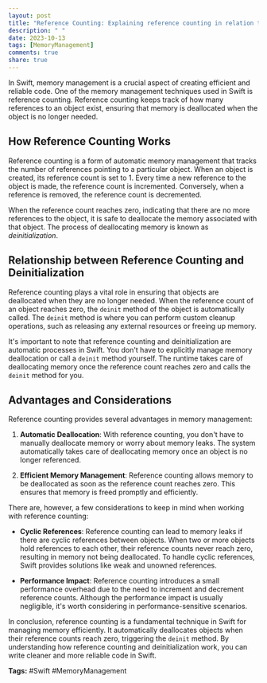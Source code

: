 ```yaml
---
layout: post
title: "Reference Counting: Explaining reference counting in relation to deinitialization"
description: " "
date: 2023-10-13
tags: [MemoryManagement]
comments: true
share: true
---
```


In Swift, memory management is a crucial aspect of creating efficient and reliable code. One of the memory management techniques used in Swift is reference counting. Reference counting keeps track of how many references to an object exist, ensuring that memory is deallocated when the object is no longer needed.

## How Reference Counting Works

Reference counting is a form of automatic memory management that tracks the number of references pointing to a particular object. When an object is created, its reference count is set to 1. Every time a new reference to the object is made, the reference count is incremented. Conversely, when a reference is removed, the reference count is decremented.

When the reference count reaches zero, indicating that there are no more references to the object, it is safe to deallocate the memory associated with that object. The process of deallocating memory is known as *deinitialization*.

## Relationship between Reference Counting and Deinitialization

Reference counting plays a vital role in ensuring that objects are deallocated when they are no longer needed. When the reference count of an object reaches zero, the `deinit` method of the object is automatically called. The `deinit` method is where you can perform custom cleanup operations, such as releasing any external resources or freeing up memory.

It's important to note that reference counting and deinitialization are automatic processes in Swift. You don't have to explicitly manage memory deallocation or call a `deinit` method yourself. The runtime takes care of deallocating memory once the reference count reaches zero and calls the `deinit` method for you.

## Advantages and Considerations

Reference counting provides several advantages in memory management:

1. **Automatic Deallocation**: With reference counting, you don't have to manually deallocate memory or worry about memory leaks. The system automatically takes care of deallocating memory once an object is no longer referenced.

2. **Efficient Memory Management**: Reference counting allows memory to be deallocated as soon as the reference count reaches zero. This ensures that memory is freed promptly and efficiently.

There are, however, a few considerations to keep in mind when working with reference counting:

- **Cyclic References**: Reference counting can lead to memory leaks if there are cyclic references between objects. When two or more objects hold references to each other, their reference counts never reach zero, resulting in memory not being deallocated. To handle cyclic references, Swift provides solutions like weak and unowned references.

- **Performance Impact**: Reference counting introduces a small performance overhead due to the need to increment and decrement reference counts. Although the performance impact is usually negligible, it's worth considering in performance-sensitive scenarios.

In conclusion, reference counting is a fundamental technique in Swift for managing memory efficiently. It automatically deallocates objects when their reference counts reach zero, triggering the `deinit` method. By understanding how reference counting and deinitialization work, you can write cleaner and more reliable code in Swift.

**Tags:** #Swift #MemoryManagement